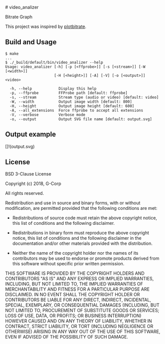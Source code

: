 # video_analizer

Bitrate Graph

This project was inspired by [plotbitrate](https://github.com/zeroepoch/plotbitrate).

## Build and Usage

```
$ make
...
$ ./_build/default/bin/video_analizer --help
Usage: video_analizer [-h] [-p [<ffprobe>]] [-s [<stream>]] [-W [<width>]]
                      [-H [<height>]] [-A] [-V] [-o [<output>]] <video>

  -h, --help            Display this help
  -p, --ffprobe         FFProbe path [default: ffprobe]
  -s, --stream          Stream type (audio or video) [default: video]
  -W, --width           Output image width [default: 800]
  -H, --height          Output image height [default: 600]
  -A, --all_extensions  Force ffprobe to accept all extensions
  -V, --verbose         Verbose mode
  -o, --output          Output SVG file name [default: output.svg]
```

## Output example

[]!(output.svg)

## License

BSD 3-Clause License

Copyright (c) 2018, G-Corp

All rights reserved.

Redistribution and use in source and binary forms, with or without
modification, are permitted provided that the following conditions are met:

* Redistributions of source code must retain the above copyright notice, this
  list of conditions and the following disclaimer.

* Redistributions in binary form must reproduce the above copyright notice,
  this list of conditions and the following disclaimer in the documentation
  and/or other materials provided with the distribution.

* Neither the name of the copyright holder nor the names of its
  contributors may be used to endorse or promote products derived from
  this software without specific prior written permission.

THIS SOFTWARE IS PROVIDED BY THE COPYRIGHT HOLDERS AND CONTRIBUTORS "AS IS"
AND ANY EXPRESS OR IMPLIED WARRANTIES, INCLUDING, BUT NOT LIMITED TO, THE
IMPLIED WARRANTIES OF MERCHANTABILITY AND FITNESS FOR A PARTICULAR PURPOSE ARE
DISCLAIMED. IN NO EVENT SHALL THE COPYRIGHT HOLDER OR CONTRIBUTORS BE LIABLE
FOR ANY DIRECT, INDIRECT, INCIDENTAL, SPECIAL, EXEMPLARY, OR CONSEQUENTIAL
DAMAGES (INCLUDING, BUT NOT LIMITED TO, PROCUREMENT OF SUBSTITUTE GOODS OR
SERVICES; LOSS OF USE, DATA, OR PROFITS; OR BUSINESS INTERRUPTION) HOWEVER
CAUSED AND ON ANY THEORY OF LIABILITY, WHETHER IN CONTRACT, STRICT LIABILITY,
OR TORT (INCLUDING NEGLIGENCE OR OTHERWISE) ARISING IN ANY WAY OUT OF THE USE
OF THIS SOFTWARE, EVEN IF ADVISED OF THE POSSIBILITY OF SUCH DAMAGE.
